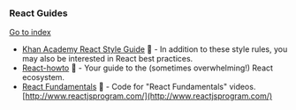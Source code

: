 ### React Guides
[Go to index](https://github.com/cdleon/awesome-front-end#index)
  * [Khan Academy React Style Guide](https://github.com/Khan/style-guides/blob/master/style/react.md) :gift_heart: - In addition to these style rules, you may also be interested in React best practices.
  * [React-howto](https://github.com/petehunt/react-howto) :gift_heart: - Your guide to the (sometimes overwhelming!) React ecosystem.
  * [React Fundamentals](https://github.com/ReactjsProgram/React-Fundamentals) :gift_heart: - Code for "React Fundamentals" videos. [http://www.reactjsprogram.com/](http://www.reactjsprogram.com/)

